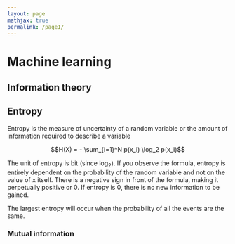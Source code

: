 ```yaml
---
layout: page
mathjax: true
permalink: /page1/
---
```


# Machine learning

## Information theory


## Entropy
Entropy is the measure of uncertainty of a random variable or the amount of information required to describe a variable


$$H(X) = - \sum_{i=1}^N p(x_i) \log_2 p(x_i)$$

The unit of entropy is bit (since $\log_2$). If you observe the formula, entropy is entirely dependent on the probability of the random variable and not on the value of x itself. There is a negative sign in front of the formula, making it perpetually positive or 0. If entropy is 0, there is no new information to be gained.

The largest entropy will occur when the probability of all the events are the same. 

### Mutual information
